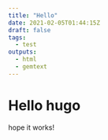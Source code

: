 ```yaml
---
title: "Hello"
date: 2021-02-05T01:44:15Z
draft: false
tags:
  - test
outputs:
  - html
  - gemtext
---
```


# Hello hugo

hope it works!
